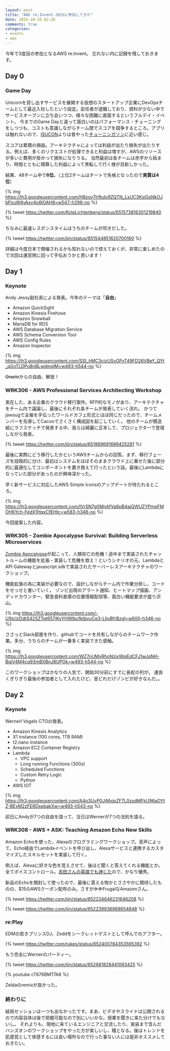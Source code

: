 ```yaml
---
layout: post
title: "AWS re:Invent 2015に参加してきた"
date: 2015-10-26 02:26
comments: true
categories: 
- events
- aws
---
```


今年で3度目の参加となるAWS re:Invent。
忘れない内に記録を残しておきます。

## Day 0 ##

### Game Day ###

Unicornを貸し出すサービスを展開する仮想のスタートアップ企業にDevOpsチームとして最近入社したという設定。前任者が退職しており、資料が少ない中でサービスオープンに立ち会いつつ、様々な困難に直面するというフルデイ・イベント。
今までのGame Dayと違って面白いのはパフォーマンス・チューニングをしつつも、コストも意識しながらチーム間でスコアを競争するところ。アプリは触れないので、[ISUCON](http://isucon.net/)よりは昔やった[チューニンガソン](/blog/2012/07/03/tuningathon4/)に近い感じ。

スコアは累積の損益。アーキテクチャによっては利益が出たり損失が出たりする。例えば、多くのリクエストが処理できると利益は増すが、AWSのリソースが多いと費用が掛かって損失になりうる。
当然最初は各チームは赤字から始まり、時間とともに積算した利益によって黒転して行く様が目新しかった。

結果、48チーム中で**6位**。（上位2チームはチートで失格となったので**実質は4位**）

{% img https://lh3.googleusercontent.com/H8zoy7lrftuIo9ZQTN_LsUC3KsiGsNkOJbPzuW4vAxy4o6IOAH8=w547-h298-no %}

{% tweet https://twitter.com/KyleLichtenberg/status/651573816301219840 %}

ちなみに最速レスポンスタイムはうちのチームが叩きだした。

{% tweet https://twitter.com/ijin/status/651544851620700160 %}

詳細は今度日本で開催されるかも知れないので控えておくが、非常に楽しめたので次回は運営側に回って手伝おうかと思います！

## Day 1 ##

### Keynote ###

Andy Jessy副社長による発表。今年のテーマは「**自由**」

- Amazon QuickSight
- Amazon Kinesis Firehose
- Amazon Snowball
- MariaDB for RDS
- AWS Database Migration Service
- AWS Schema Conversion Tool
- AWS Config Rules
- Amazon Inspector

{% img https://lh3.googleusercontent.com/SSI_hMC3cjzUSvGPxT49FD26VBeY_QYt_qGoTLDPo8nBLwdmglM=w493-h544-no %}

~~Oracle~~からの自由、解放！

### WRK306 - AWS Professional Services Architecting Workshop ###

実在した、ある企業のクラウド移行案件。RFP的なモノがあり、アーキテクチャをチーム内で議論し、最後にそれぞれ各チームが発表していく流れ。
かつてjawsugで主催を手伝ったワールドカフェ形式とほぼ同じだったので、チームメンバーを先導してCacooでさくさく構成図を起こしていく。
他のチームが模造紙にラフスケッチで発表する中、我らは綺麗に正本して、プロジェクターで登壇しながら発表。

{% tweet https://twitter.com/ijin/status/651869691699425281 %}

最後に実際にどう移行したかというAWSチームからの回答。まず、移行フェーズを段階的に分け、最初はシステムをほぼそのままクラウド上に乗せた後に部分的に最適化してコンポーネントを置き換えて行ったという話。最後にLambdaになっていた部分があったのが興味深かった。

早く新サービスに対応したAWS Simple Iconsのアップデートが待たれるところ。

{% img https://lh3.googleusercontent.com/IVrSN7g0MnAfVa6pB4ajQWUZYPmpFMOH6Ych-FedX1HqxCfEHtc=w583-h346-no %}

今回提案した内容。

### WRK305 - Zombie Apocalypse Survival: Building Serverless Microservices ###

[Zombie Apocalypse](https://ja.wikipedia.org/wiki/%E3%82%BE%E3%83%B3%E3%83%93%E3%81%AB%E3%82%88%E3%82%8B%E4%B8%96%E7%95%8C%E3%81%AE%E7%B5%82%E6%9C%AB)が起こって、人類存亡の危機！途中まで実装されたチャットルームの機能を拡張・実装して危機を救え！というシナリオの元、LambdaとAPI Gatewayとjavascript sdkで実装されたサーバーレスアーキテクチャのワークショップ。

機能拡張の為に実装が必要なので、設計しながらチーム内で作業分担し、コードをせっせと書いていく。
ゾンビ出現のアラート通知、ヒートマップ描画、アンデッドカウンター、緊急食料倉庫の位置情報配信等、面白い機能要求が盛り沢山。

{% img https://lh3.googleusercontent.com/-UStcIzDdtS42SZTgt657iKvYHWlbcfktbvuCq3-LIioBfrBzgI=w600-h346-no %}

ささっとSlack部屋を作り、githubでコードを共有しながらのチームワーク作業。多分、うちらのチームが一番多く実装できた感触。

{% img https://lh3.googleusercontent.com/WZ7nUMvRhoNzixWqjEdCFJ1wJqNH-BqjV4M4cq93mBXBnJ8UPOk=w493-h544-no %}

このワークショップはかなりの人気で、開始30分前にすでに長蛇の列が。
運良くぎりぎり最後の参加者として入れたけど、皆どれだけゾンビが好きなんだ。。

## Day 2 ##

### Keynote ###

Wernerl Vogels CTOの発表。

- Amazon Kinesis Analytics
- X1 instance (100 cores, 1TB RAM)
- t2.nano instance
- Amazon EC2 Container Registry
- Lambda
  - VPC support
  - Long running Functions (300s)
  - Scheduled Functions
  - Custom Retry Logic
  - Python
- AWS IOT

{% img https://lh3.googleusercontent.com/A4p3UvP0JiMxjpZF7L0zxdMFkU96aOYtZ-BExM2zFERDsebakXw=w493-h543-no %}

前日にAndyが7つの自由を語って、当日はWernerが7つの法則を語る。

### WRK308 - AWS + ASK: Teaching Amazon Echo New Skills ###

Amazon Echoを使った、Alexaのプログラミングワークショップ。音声によって、Echo経由でLambdaイベントを呼び出し、Alexaサービスと連携するカスタマイズしたスキルセットを実装して行く。

例えば、Alexaに好きな色を覚えさせて、後ほど聞くと答えてくれる機能とか。全てボイスコントロール。[吉田さんの英語でも通じた](http://yoshidashingo.hatenablog.com/?page=1445224481)ので、かなり優秀。

新品のEchoを開封して使ったので、最後に貰える物かとささやかに期待したものの、$15のAWSクーポン配布のみ。さすが~~ケチ~~FrugalなAmazonさん。

{% tweet https://twitter.com/ijin/status/652234646231646208 %}

{% tweet https://twitter.com/ijin/status/652239936968654848 %}

### re:Play ###

EDMの若きプリンスDJ、Zeddをシークレットゲストとして呼んでのアフター。

{% tweet https://twitter.com/rukes/status/652400784353595392 %}

もう完全にWernerのパーティー。

{% tweet https://twitter.com/ijin/status/652681828441063425 %}

{% youtube cT676BMT7A8 %}

Zeldaのremixが良かった。

### 終わりに ###

結局セッションは一つも出なかったです。まあ、ビデオやスライドは公開されるので内容自体は後で把握可能なので別にいいかな。授業を聞きに来た分けでもないし。
それよりも、現地に来ているエンジニアと交流したり、実装まで含んだハンズオンのワークショップをやった方が楽しいし、糧となる。後はトレンドを肌感覚として体感するには良い場所なので行った事ない人には是非オススメしておきたい。
